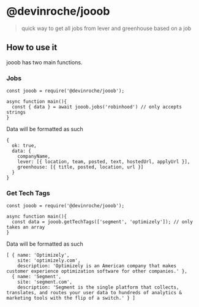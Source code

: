 # @devinroche/jooob
> quick way to get all jobs from lever and greenhouse based on a job

## How to use it
jooob has two main functions.

### Jobs
```
const jooob = require('@devinroche/jooob');

async function main(){
  const { data } = await jooob.jobs('robinhood') // only accepts strings
}
```

Data will be formatted as such
```
{
  ok: true,
  data: {
    companyName,
    lever: [{ location, team, posted, text, hostedUrl, applyUrl }],
    greenhouse: [{ title, posted, location, url }]
  }
}
```

### Get Tech Tags
```
const jooob = require('@devinroche/jooob');

async function main(){
  const data = jooob.getTechTags(['segment', 'optimizely']); // only takes an array
}
```

Data will be formatted as such
```
[ { name: 'Optimizely',
    site: 'optimizely.com',
    description: 'Optimizely is an American company that makes customer experience optimization software for other companies.' },
  { name: 'Segment',
    site: 'segment.com',
    description: 'Segment is the single platform that collects, translates, and routes your user data to hundreds of analytics & marketing tools with the flip of a switch.' } ]
```